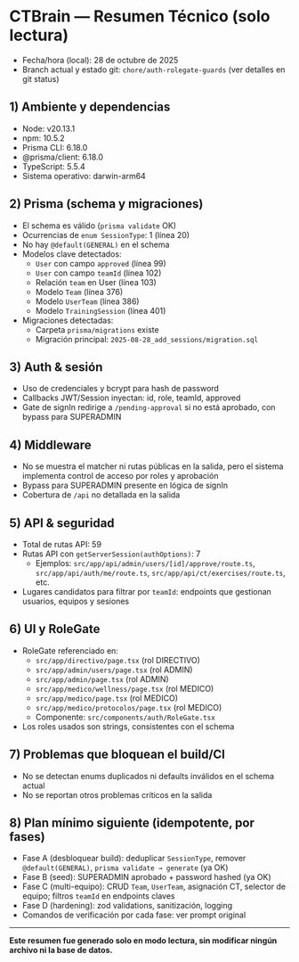 # CTBrain — Resumen Técnico (solo lectura)

* Fecha/hora (local): 28 de octubre de 2025
* Branch actual y estado git: `chore/auth-rolegate-guards` (ver detalles en git status)

## 1) Ambiente y dependencias

* Node: v20.13.1
* npm: 10.5.2
* Prisma CLI: 6.18.0
* @prisma/client: 6.18.0
* TypeScript: 5.5.4
* Sistema operativo: darwin-arm64

## 2) Prisma (schema y migraciones)

* El schema es válido (`prisma validate` OK)
* Ocurrencias de `enum SessionType`: 1 (línea 20)
* No hay `@default(GENERAL)` en el schema
* Modelos clave detectados:
  - `User` con campo `approved` (línea 99)
  - `User` con campo `teamId` (línea 102)
  - Relación `team` en User (línea 103)
  - Modelo `Team` (línea 376)
  - Modelo `UserTeam` (línea 386)
  - Modelo `TrainingSession` (línea 401)
* Migraciones detectadas:
  - Carpeta `prisma/migrations` existe
  - Migración principal: `2025-08-28_add_sessions/migration.sql`

## 3) Auth & sesión

* Uso de credenciales y bcrypt para hash de password
* Callbacks JWT/Session inyectan: id, role, teamId, approved
* Gate de signIn redirige a `/pending-approval` si no está aprobado, con bypass para SUPERADMIN

## 4) Middleware

* No se muestra el matcher ni rutas públicas en la salida, pero el sistema implementa control de acceso por roles y aprobación
* Bypass para SUPERADMIN presente en lógica de signIn
* Cobertura de `/api` no detallada en la salida

## 5) API & seguridad

* Total de rutas API: 59
* Rutas API con `getServerSession(authOptions)`: 7
  - Ejemplos: `src/app/api/admin/users/[id]/approve/route.ts`, `src/app/api/auth/me/route.ts`, `src/app/api/ct/exercises/route.ts`, etc.
* Lugares candidatos para filtrar por `teamId`: endpoints que gestionan usuarios, equipos y sesiones

## 6) UI y RoleGate

* RoleGate referenciado en:
  - `src/app/directivo/page.tsx` (rol DIRECTIVO)
  - `src/app/admin/users/page.tsx` (rol ADMIN)
  - `src/app/admin/page.tsx` (rol ADMIN)
  - `src/app/medico/wellness/page.tsx` (rol MEDICO)
  - `src/app/medico/page.tsx` (rol MEDICO)
  - `src/app/medico/protocolos/page.tsx` (rol MEDICO)
  - Componente: `src/components/auth/RoleGate.tsx`
* Los roles usados son strings, consistentes con el schema

## 7) Problemas que bloquean el build/CI

* No se detectan enums duplicados ni defaults inválidos en el schema actual
* No se reportan otros problemas críticos en la salida

## 8) Plan mínimo siguiente (idempotente, por fases)

* Fase A (desbloquear build): deduplicar `SessionType`, remover `@default(GENERAL)`, `prisma validate → generate` (ya OK)
* Fase B (seed): SUPERADMIN aprobado + password hashed (ya OK)
* Fase C (multi-equipo): CRUD `Team`, `UserTeam`, asignación CT, selector de equipo; filtros `teamId` en endpoints claves
* Fase D (hardening): zod validations, sanitización, logging
* Comandos de verificación por cada fase: ver prompt original

---

**Este resumen fue generado solo en modo lectura, sin modificar ningún archivo ni la base de datos.**
